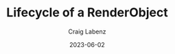 ---
slug: "/talks/flutter-connection/june-2023/craig-labenz-lifecycle-of-a-renderobject"
date: 2023-06-02
title: "Lifecycle of a RenderObject"
author: "Craig Labenz"
video: HtIapq5Vo3w
thumbnail: thumbnails/HtIapq5Vo3w.jpg
slides: 
tags: []
year: 2023
conference: flutter-connection
edition: june-2023
allow_ads: false
---